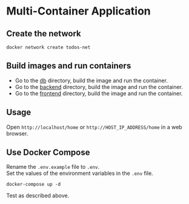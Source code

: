 # Multi-Container Application

## Create the network

```shell
docker network create todos-net
```

## Build images and run containers

- Go to the [db](./db) directory, build the image and run the container.
- Go to the [backend](./backend) directory, build the image and run the container.
- Go to the [frontend](./frontend) directory, build the image and run the container.

## Usage

Open `http://localhost/home` or `http://HOST_IP_ADDRESS/home` in a web browser.

## Use Docker Compose

Rename the `.env.example` file to `.env`.\
Set the values of the environment variables in the `.env` file.

```shell
docker-compose up -d
```

Test as described above.
